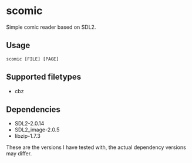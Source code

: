# scomic
Simple comic reader based on SDL2.

## Usage
`scomic [FILE] [PAGE]`

## Supported filetypes
- cbz

## Dependencies
- SDL2-2.0.14
- SDL2_image-2.0.5
- libzip-1.7.3

These are the versions I have tested with, the actual dependency versions may differ.

